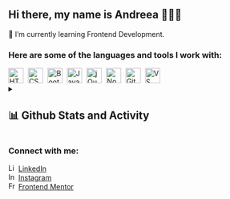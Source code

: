 ## Hi there, my name is Andreea 👩🏻‍💻

🌱 I’m currently learning Frontend Development.

### Here are some of the languages and tools I work with:
<div>
<img alt="HTML" src ="https://cdn-icons-png.flaticon.com/512/174/174854.png" style="margin-right: 5px" width="30px">
<img alt="CSS" src ="https://cdn-icons-png.flaticon.com/512/732/732190.png" style="margin-right: 5px" width="30px">
<img alt="Bootstrap" src ="https://cdn-icons-png.flaticon.com/512/5968/5968672.png" style="margin-right: 5px" width="30px">
<img alt="JavaScript" src ="https://cdn-icons-png.flaticon.com/512/5968/5968292.png" style="margin-right: 5px" width="30px">
<img alt="jQuert" src ="https://imgs.search.brave.com/hl6QCyKriyUuAWGEQylk6bzHuJjmkFWGiIUUOQ32KeM/rs:fit:512:512:1/g:ce/aHR0cHM6Ly9jZG4u/aWNvbi1pY29ucy5j/b20vaWNvbnMyLzI0/MTUvUE5HLzUxMi9q/cXVlcnlfb3JpZ2lu/YWxfd29yZG1hcmtf/bG9nb19pY29uXzE0/NjQ0Ny5wbmc" style="background-color: white; margin-right: 5px" width="30px">
<img alt="Node.js" src ="https://cdn-icons-png.flaticon.com/512/5968/5968322.png" style="margin-right: 5px" width="30px">
<img alt="Git" src ="https://imgs.search.brave.com/P8tgN3JjEO3M5UgZG_t4k8XKgJ8MKecubq1JiMRTuAU/rs:fit:1200:1200:1/g:ce/aHR0cHM6Ly9jZG4u/ZnJlZWJpZXN1cHBs/eS5jb20vbG9nb3Mv/bGFyZ2UvMngvZ2l0/LWljb24tbG9nby1w/bmctdHJhbnNwYXJl/bnQucG5n" style="margin-right: 5px" width="30px">
<img alt="VS Code" src ="https://imgs.search.brave.com/mdlr1o6PWsg02aNfdct7HUDxOauHic9JXUVflprQTSg/rs:fit:1024:1024:1/g:ce/aHR0cHM6Ly9jb2Rl/LnZpc3VhbHN0dWRp/by5jb20vYXNzZXRz/L2ltYWdlcy9jb2Rl/LXN0YWJsZS5wbmc" style="margin-right: 5px" width="30px">
</div>

<details>
<summary><h2>📊 Github Stats and Activity</h2></summary>

  <h3>🔥 Streak Stats</h3>

  <!-- GitHub Readme Streak Stats - https://github.com/agh911/github-readme-streak-stats -->
  <p>
    <a href="https://github.com/agh911/github-readme-streak-stats">
      <img title="🔥 Get streak stats for your profile at git.io/streak-stats" alt="agh911's streak" src="https://streak-stats.demolab.com/?user=agh911&theme=dark&hide_border=true" height="192px" width="420px"/>
    </a>
  </p>

  <h3>💻 GitHub Profile Stats</h3>

  <a href="https://github.com/anuraghazra/github-readme-stats"><img alt="agh911's Github Stats" src="https://github-readme-stats.vercel.app/api?username=agh911&show_icons=true&theme=dark&hide_border=true&hide=Jupyter%20Notebook" height="192px" width="420px"/></a>
  <a href="https://github.com/anuraghazra/github-readme-stats"><img alt="agh911's Top Languages" src="https://github-readme-stats.vercel.app/api/top-langs/?username=agh911&langs_count=8&layout=compact&theme=dark&hide_border=true&icon_color=F8D866&hide=Jupyter%20Notebook" height="192px" width="420px"/></a>
  <br/>
  

  <a href="https://github.com/ashutosh00710/github-readme-activity-graph"><img alt="agh911's Activity Graph" src="https://github-readme-activity-graph.cyclic.app/graph?username=agh911&theme=github-compact&hide_border=true"/></a>
</details>

### Connect with me:
<a href="https://www.linkedin.com/in/andreea-ghenea/"><img alt="LinkedIn" src="https://cdn-icons-png.flaticon.com/512/3536/3536505.png" style="margin-right: 5px" width="15px">LinkedIn</a><br>
<a href="https://www.instagram.com/byagdesign/"><img alt="Instagram" src="https://cdn-icons-png.flaticon.com/512/2111/2111463.png" style="margin-right: 5px" width="15px">Instagram</a><br>
<a href="https://www.frontendmentor.io/profile/agh911"><img alt="Frontend Mentor" src="https://imgs.search.brave.com/dGIZu6VdV6JuhUY6pXuWknfOP1-p3VCwt1mXJdctev0/rs:fit:320:320:1/g:ce/aHR0cHM6Ly9yZXMu/Y2xvdWRpbmFyeS5j/b20vcHJhY3RpY2Fs/ZGV2L2ltYWdlL2Zl/dGNoL3MtLVU2RTF0/VFA4LS0vY19maWxs/LGZfYXV0byxmbF9w/cm9ncmVzc2l2ZSxo/XzMyMCxxX2F1dG8s/d18zMjAvaHR0cHM6/Ly9kZXYtdG8tdXBs/b2Fkcy5zMy5hbWF6/b25hd3MuY29tL3Vw/bG9hZHMvb3JnYW5p/emF0aW9uL3Byb2Zp/bGVfaW1hZ2UvMTM5/MC9mNmM3NDI4Yi1j/ODkwLTRjOTctYTU4/Ni0zNTJhODg3Y2Fh/ZDYucG5n" style="background-color: white; border-radius: 2px; margin-right: 5px" width="15px">Frontend Mentor</a>

